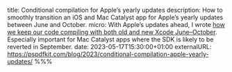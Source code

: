 title: Conditional compilation for Apple’s yearly updates
description: How to smoothly transition an iOS and Mac Catalyst app for Apple’s yearly updates between June and October.
micro: With Apple’s updates ahead, I wrote [how we keep our code compiling with both old and new Xcode June–October](). Especially important for Mac Catalyst apps where the SDK is likely to be reverted in September.
date: 2023-05-17T15:30:00+01:00
externalURL: https://pspdfkit.com/blog/2023/conditional-compilation-apple-yearly-updates/
%%%
